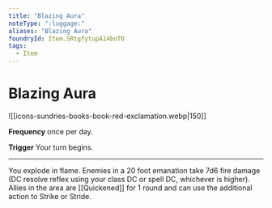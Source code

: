 ```yaml
---
title: "Blazing Aura"
noteType: ":luggage:"
aliases: "Blazing Aura"
foundryId: Item.SRtgfytupA14boTO
tags:
  - Item
---
```


# Blazing Aura
![[icons-sundries-books-book-red-exclamation.webp|150]]

**Frequency** once per day.

**Trigger** Your turn begins.

* * *

You explode in flame. Enemies in a 20 foot emanation take 7d6 fire damage (DC resolve reflex using your class DC or spell DC, whichever is higher). Allies in the area are [[Quickened]] for 1 round and can use the additional action to Strike or Stride.
